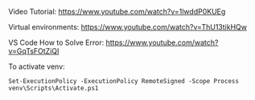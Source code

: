 Video Tutorial: https://www.youtube.com/watch?v=1lwddP0KUEg

Virtual environments: https://www.youtube.com/watch?v=ThU13tikHQw

VS Code How to Solve Error: https://www.youtube.com/watch?v=GqTsFOtZiQI

To activate venv:
```
Set-ExecutionPolicy -ExecutionPolicy RemoteSigned -Scope Process
venv\Scripts\Activate.ps1
```